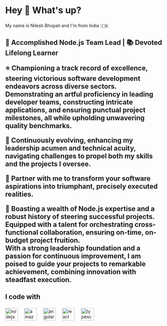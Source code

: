 <h1 align="left">Hey 👋 What's up?</h1>

###

<p align="left">My name is Nilesh Bhopali and I'm from India  🇮🇳</p>

###

<h2 align="left">🚀 Accomplished Node.js Team Lead 
| 📚 Devoted Lifelong Learner


⭐️ Championing a track record of excellence, steering victorious software development endeavors across diverse sectors. Demonstrating an artful proficiency in leading developer teams, constructing intricate applications, and ensuring punctual project milestones, all while upholding unwavering quality benchmarks.


🌱 Continuously evolving, enhancing my leadership acumen and technical acuity, navigating challenges to propel both my skills and the projects I oversee.


🤝 Partner with me to transform your software aspirations into triumphant, precisely executed realities.


🔧 Boasting a wealth of Node.js expertise and a robust history of steering successful projects. Equipped with a talent for orchestrating cross-functional collaboration, ensuring on-time, on-budget project fruition.<br>With a strong leadership foundation and a passion for continuous improvement, I am poised to guide your projects to remarkable achievement, combining innovation with steadfast execution.</h2>

###

<p align="left"></p>

###

<h2 align="left">I code with</h2>

###

<div align="left">
  <img src="https://cdn.jsdelivr.net/gh/devicons/devicon/icons/nodejs/nodejs-original.svg" height="40" alt="nodejs logo"  />
  <img width="12" />
  <img src="https://cdn.jsdelivr.net/gh/devicons/devicon/icons/amazonwebservices/amazonwebservices-original.svg" height="40" alt="amazonwebservices logo"  />
  <img width="12" />
  <img src="https://cdn.jsdelivr.net/gh/devicons/devicon/icons/angularjs/angularjs-original.svg" height="40" alt="angularjs logo"  />
  <img width="12" />
  <img src="https://cdn.jsdelivr.net/gh/devicons/devicon/icons/react/react-original.svg" height="40" alt="react logo"  />
  <img width="12" />
  <img src="https://cdn.jsdelivr.net/gh/devicons/devicon/icons/typescript/typescript-original.svg" height="40" alt="typescript logo"  />
</div>

###
